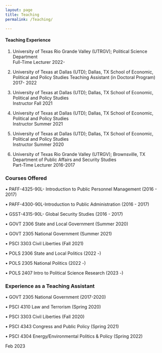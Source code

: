 ```yaml
---
layout: page
title: Teaching
permalink: /Teaching/

---
```


#### Teaching Experience 

1. University of Texas Rio Grande Valley (UTRGV); Political Science Department  
Full-Time Lecturer         2022-
 
2. University of Texas at Dallas (UTD); Dallas, TX School of Economic, Political and Policy Studies
Teaching Assistant (in Doctoral Program)                2017- 2022 
 
3. University of Texas at Dallas (UTD); Dallas, TX School of Economic, Political and Policy Studies          
Instructor         Fall 2021 

4. University of Texas at Dallas (UTD); Dallas, TX School of Economic, Political and Policy Studies          
Instructor         Summer 2021 

5. University of Texas at Dallas (UTD); Dallas, TX School of Economic, Political and Policy Studies          
Instructor         Summer 2020 
 
6. University of Texas Rio Grande Valley (UTRGV); Brownsville, TX Department of Public Affairs and Security Studies  
Part-Time Lecturer         2016-2017 
 
 
### Courses Offered   

• PAFF-4325-90L- Introduction to Public Personnel Management (2016 - 2017) 

• PAFF-4300-90L-Introduction to Public Administration        (2016 - 2017) 

• GSST-4315-90L- Global Security Studies                     (2016 - 2017) 

• GOVT 2306 State and Local Government                       (Summer 2020) 

• GOVT 2305 National Government                              (Summer 2021) 

• PSCI 3303 Civil Liberties                                  (Fall 2021)

• POLS 2306 State and Local Politics                         (2022 -) 

• POLS 2305 National Politics                                (2022 -) 

• POLS 2407 Intro to Political Science Research              (2023 -) 



### Experience as a Teaching Assistant

• GOVT 2305 National Government                     (2017-2020)

• PSCI   4310  Law and Terrorism                    (Spring 2020) 

• PSCI   3303 Civil Liberties                        (Fall 2020) 

• PSCI   4343 Congress and Public Policy             (Spring 2021) 

• PSCI   4304 Energy/Environmental Politics & Policy (Spring 2022)

Feb 2023
